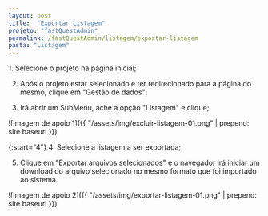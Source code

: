 ```yaml
---
layout: post
title:  "Exportar Listagem"
projeto: "fastQuestAdmin"
permalink: /fastQuestAdmin/listagem/exportar-listagem
pasta: "Listagem"
---
```

<div class="row" markdown="1">
<div class="6u 12u$(small)" markdown="1">
1. Selecione o projeto na página inicial;

2. Após o projeto estar selecionado e ter redirecionado para a página do mesmo, clique em "Gestão de dados";

3. Irá abrir um SubMenu, ache a opção "Listagem" e clique;
</div>
<div class="6u 12u$(small)" markdown="1">
![Imagem de apoio 1]({{ "/assets/img/excluir-listagem-01.png" | prepend: site.baseurl }})
</div>                               
</div>

{:start="4"}
4. Selecione a listagem a ser exportada;

5. Clique em "Exportar arquivos selecionados" e o navegador irá iniciar um download do arquivo selecionado no mesmo formato que foi importado ao sistema.

![Imagem de apoio 2]({{ "/assets/img/exportar-listagem-01.png" | prepend: site.baseurl }})
